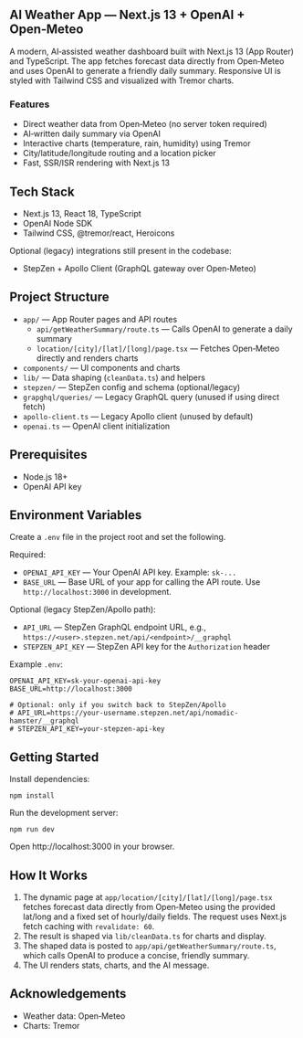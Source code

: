 ## AI Weather App — Next.js 13 + OpenAI + Open‑Meteo

A modern, AI‑assisted weather dashboard built with Next.js 13 (App Router) and TypeScript. The app fetches forecast data directly from Open‑Meteo and uses OpenAI to generate a friendly daily summary. Responsive UI is styled with Tailwind CSS and visualized with Tremor charts.

### Features

- Direct weather data from Open‑Meteo (no server token required)
- AI‑written daily summary via OpenAI
- Interactive charts (temperature, rain, humidity) using Tremor
- City/latitude/longitude routing and a location picker
- Fast, SSR/ISR rendering with Next.js 13

## Tech Stack

- Next.js 13, React 18, TypeScript
- OpenAI Node SDK
- Tailwind CSS, @tremor/react, Heroicons

Optional (legacy) integrations still present in the codebase:

- StepZen + Apollo Client (GraphQL gateway over Open‑Meteo)

## Project Structure

- `app/` — App Router pages and API routes
  - `api/getWeatherSummary/route.ts` — Calls OpenAI to generate a daily summary
  - `location/[city]/[lat]/[long]/page.tsx` — Fetches Open‑Meteo directly and renders charts
- `components/` — UI components and charts
- `lib/` — Data shaping (`cleanData.ts`) and helpers
- `stepzen/` — StepZen config and schema (optional/legacy)
- `grapghql/queries/` — Legacy GraphQL query (unused if using direct fetch)
- `apollo-client.ts` — Legacy Apollo client (unused by default)
- `openai.ts` — OpenAI client initialization

## Prerequisites

- Node.js 18+
- OpenAI API key

## Environment Variables

Create a `.env` file in the project root and set the following.

Required:

- `OPENAI_API_KEY` — Your OpenAI API key. Example: `sk-...`
- `BASE_URL` — Base URL of your app for calling the API route. Use `http://localhost:3000` in development.

Optional (legacy StepZen/Apollo path):

- `API_URL` — StepZen GraphQL endpoint URL, e.g., `https://<user>.stepzen.net/api/<endpoint>/__graphql`
- `STEPZEN_API_KEY` — StepZen API key for the `Authorization` header

Example `.env`:

```
OPENAI_API_KEY=sk-your-openai-api-key
BASE_URL=http://localhost:3000

# Optional: only if you switch back to StepZen/Apollo
# API_URL=https://your-username.stepzen.net/api/nomadic-hamster/__graphql
# STEPZEN_API_KEY=your-stepzen-api-key
```

## Getting Started

Install dependencies:

```
npm install
```

Run the development server:

```
npm run dev
```

Open http://localhost:3000 in your browser.

## How It Works

1. The dynamic page at `app/location/[city]/[lat]/[long]/page.tsx` fetches forecast data directly from Open‑Meteo using the provided lat/long and a fixed set of hourly/daily fields. The request uses Next.js fetch caching with `revalidate: 60`.
2. The result is shaped via `lib/cleanData.ts` for charts and display.
3. The shaped data is posted to `app/api/getWeatherSummary/route.ts`, which calls OpenAI to produce a concise, friendly summary.
4. The UI renders stats, charts, and the AI message.

## Acknowledgements

- Weather data: Open‑Meteo
- Charts: Tremor
